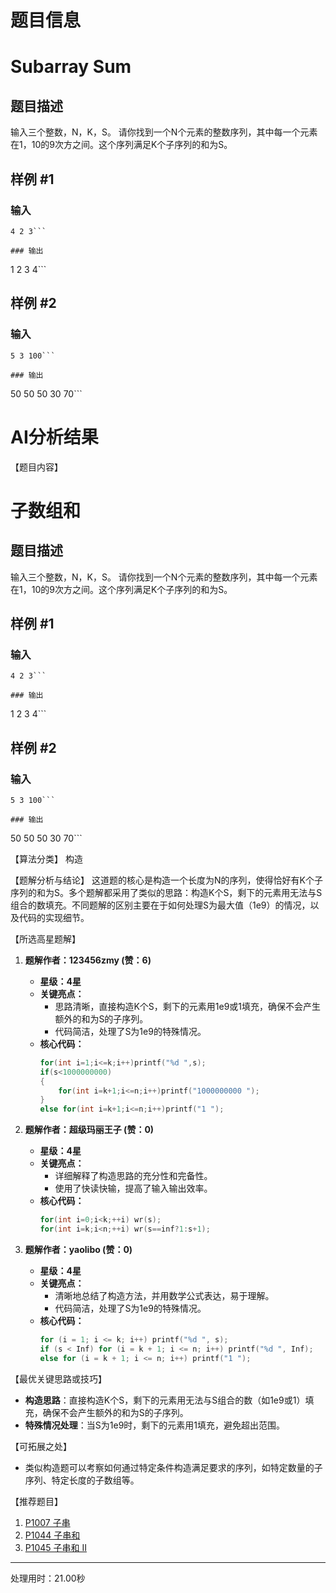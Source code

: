 # 题目信息

# Subarray Sum

## 题目描述

输入三个整数，N，K，S。
请你找到一个N个元素的整数序列，其中每一个元素在1，10的9次方之间。这个序列满足K个子序列的和为S。

## 样例 #1

### 输入

```
4 2 3```

### 输出

```
1 2 3 4```

## 样例 #2

### 输入

```
5 3 100```

### 输出

```
50 50 50 30 70```

# AI分析结果

【题目内容】
# 子数组和

## 题目描述

输入三个整数，N，K，S。
请你找到一个N个元素的整数序列，其中每一个元素在1，10的9次方之间。这个序列满足K个子序列的和为S。

## 样例 #1

### 输入

```
4 2 3```

### 输出

```
1 2 3 4```

## 样例 #2

### 输入

```
5 3 100```

### 输出

```
50 50 50 30 70```

【算法分类】
构造

【题解分析与结论】
这道题的核心是构造一个长度为N的序列，使得恰好有K个子序列的和为S。多个题解都采用了类似的思路：构造K个S，剩下的元素用无法与S组合的数填充。不同题解的区别主要在于如何处理S为最大值（1e9）的情况，以及代码的实现细节。

【所选高星题解】
1. **题解作者：123456zmy (赞：6)**
   - **星级：4星**
   - **关键亮点：**
     - 思路清晰，直接构造K个S，剩下的元素用1e9或1填充，确保不会产生额外的和为S的子序列。
     - 代码简洁，处理了S为1e9的特殊情况。
   - **核心代码：**
     ```cpp
     for(int i=1;i<=k;i++)printf("%d ",s);
     if(s<1000000000)
     {
         for(int i=k+1;i<=n;i++)printf("1000000000 ");
     }
     else for(int i=k+1;i<=n;i++)printf("1 ");
     ```

2. **题解作者：超级玛丽王子 (赞：0)**
   - **星级：4星**
   - **关键亮点：**
     - 详细解释了构造思路的充分性和完备性。
     - 使用了快读快输，提高了输入输出效率。
   - **核心代码：**
     ```cpp
     for(int i=0;i<k;++i) wr(s);
     for(int i=k;i<n;++i) wr(s==inf?1:s+1);
     ```

3. **题解作者：yaolibo (赞：0)**
   - **星级：4星**
   - **关键亮点：**
     - 清晰地总结了构造方法，并用数学公式表达，易于理解。
     - 代码简洁，处理了S为1e9的特殊情况。
   - **核心代码：**
     ```cpp
     for (i = 1; i <= k; i++) printf("%d ", s);
     if (s < Inf) for (i = k + 1; i <= n; i++) printf("%d ", Inf);
     else for (i = k + 1; i <= n; i++) printf("1 ");
     ```

【最优关键思路或技巧】
- **构造思路**：直接构造K个S，剩下的元素用无法与S组合的数（如1e9或1）填充，确保不会产生额外的和为S的子序列。
- **特殊情况处理**：当S为1e9时，剩下的元素用1填充，避免超出范围。

【可拓展之处】
- 类似构造题可以考察如何通过特定条件构造满足要求的序列，如特定数量的子序列、特定长度的子数组等。

【推荐题目】
1. [P1007 子串](https://www.luogu.com.cn/problem/P1007)
2. [P1044 子串和](https://www.luogu.com.cn/problem/P1044)
3. [P1045 子串和 II](https://www.luogu.com.cn/problem/P1045)

---
处理用时：21.00秒